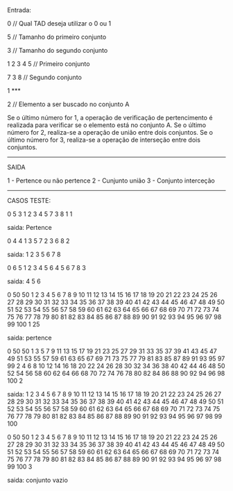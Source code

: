 Entrada:

0                    //   Qual TAD deseja utilizar o 0 ou 1 

5                    //   Tamanho do primeiro conjunto

3                    //   Tamanho do segundo conjunto

1 2 3 4 5            //   Primeiro conjunto 

7 3 8                //   Segundo conjunto

1       ***         

2                   //   Elemento a ser buscado no conjunto A



Se o último número for 1, a operação de verificação de pertencimento é realizada para verificar se o elemento está no conjunto A.
Se o último número for 2, realiza-se a operação de união entre dois conjuntos.
Se o último número for 3, realiza-se a operação de interseção entre dois conjuntos.
***

SAIDA 

1 - Pertence ou não pertence
2 - Cunjunto união
3 - Conjunto interceção 

***
CASOS TESTE:

0
5
3
1 2 3 4 5
7 3 8
1
1

saida: Pertence


0
4
4
1 3 5 7
2 3 6 8
2
 
saida: 1 2 3 5 6 7 8


0
6
5
1 2 3 4 5 6
4 5 6 7 8
3


saida: 4 5 6


0
50
50
1 2 3 4 5 6 7 8 9 10 11 12 13 14 15 16 17 18 19 20 21 22 23 24 25 26 27 28 29 30 31 32 33 34 35 36 37 38 39 40 41 42 43 44 45 46 47 48 49 50
51 52 53 54 55 56 57 58 59 60 61 62 63 64 65 66 67 68 69 70 71 72 73 74 75 76 77 78 79 80 81 82 83 84 85 86 87 88 89 90 91 92 93 94 95 96 97 98 99 100
1
25

saida: pertence


0
50
50
1 3 5 7 9 11 13 15 17 19 21 23 25 27 29 31 33 35 37 39 41 43 45 47 49 51 53 55 57 59 61 63 65 67 69 71 73 75 77 79 81 83 85 87 89 91 93 95 97 99
2 4 6 8 10 12 14 16 18 20 22 24 26 28 30 32 34 36 38 40 42 44 46 48 50 52 54 56 58 60 62 64 66 68 70 72 74 76 78 80 82 84 86 88 90 92 94 96 98 100
2


saida: 1 2 3 4 5 6 7 8 9 10 11 12 13 14 15 16 17 18 19 20 21 22 23 24 25 26 27 28 29 30 31 32 33 34 35 36 37 38 39 40 41 42 43 44 45 46 47 48 49 50 51 52 53 54 55 56 57 58 59 60 61 62 63 64 65 66 67 68 69 70 71 72 73 74 75 76 77 78 79 80 81 82 83 84 85 86 87 88 89 90 91 92 93 94 95 96 97 98 99 100



0
50
50
1 2 3 4 5 6 7 8 9 10 11 12 13 14 15 16 17 18 19 20 21 22 23 24 25 26 27 28 29 30 31 32 33 34 35 36 37 38 39 40 41 42 43 44 45 46 47 48 49 50
51 52 53 54 55 56 57 58 59 60 61 62 63 64 65 66 67 68 69 70 71 72 73 74 75 76 77 78 79 80 81 82 83 84 85 86 87 88 89 90 91 92 93 94 95 96 97 98 99 100
3

saida: conjunto vazio
